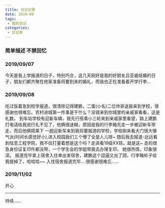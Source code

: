```yaml
---
title: 日记记录
date: 2019-09
tags:
 - 我的日记
categories:
 - 日记本
---
```

### 简单描述 不禁回忆 


### 2019/09/07

今天是我上学报道的日子，特别巧合，这几天刚好是我的好朋友吕亚威结婚的日子，朋友们都齐聚在他家准备将要到来的婚礼，而我也正在准备着开学行李...

### 2019/09/08

吃过饭着急到校学报道，很清除记得建鹏，二蛋(小名)二位帅哥送我来到学校，很感谢也很难忘。农村进城第一件事是干什么？没错来到你城里的亲戚家看看，这是礼数。
到车站学校有迎新车辆，我先行搭乘小三轮来到亲戚家里看望，路上建鹏打电话给我说行礼不见了，他俩很迷糊，原因是我的行李箱先走一步被迎新车带走，而后他俩搭乘下
一趟迎新车来到我将要报道的学校，学校刚来看大门很大够气派(时间长感觉好小),进入校园我们三个懵了全是人儿呀~ 
随后我去报道-远远看到信息工程学院，我不仅打量着想是这个吗？走进看19级XX班，就是这~ 
走的很急身份证复印件都没带，一个学生会的学姐带我去办理复印， 她很热情，印象很深。
报道完毕拿上宿舍入住单出发宿舍，建鹏这个逗逼又出了囧，行李箱轮子给我提掉了，哈哈哈~~ 
入住宿舍报道完毕....很感谢很难忘......

### 2019/11/02
开心
<!-- 
### 2019/12

参加了我们班的元旦晚会，唱了一首《遥远的你》送给我的女孩~

### 2020/01

2020疫情......

### 2020/01/23

今天腊月29我们刚从外地到家准备年货。

### 我的大学结束啦~

在六月份我们结束了大学生涯，参加了毕业聚餐，很高兴我和我女朋友以及辅导员三个人拍了留念照片。
很遗憾的是毕业聚餐没有提前规划，部分同学有事提前离校，没有进行节目表演，简简单单进行了拍照。
记得那天辅导员哭了，或许是不舍？担忧？又或许为了我们受的委屈释放了？。 
再见啦~还是祝同学们越来越好~

### 2022/10/09

今天是个特别的日子......

### 2022/10/12

疫情肆虐 -->

----------------------------------------------------------

待续......




